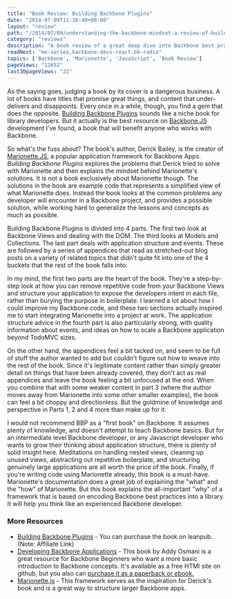 ```yaml
---
title: "Book Review: Building Backbone Plugins"
date: "2014-07-09T11:38:40+00:00"
layout: "review"
path: "/2014/07/09/understanding-the-backbone-mindset-a-review-of-building-backbone-plugins-by-derick-bailey"
category: "reviews"
description: "A book review of a great deep dive into Backbone best practices"
readNext: "mn-series,backbone-devs-react,bb-radio"
topics: ['Backbone', 'Marionette', 'JavaScript', 'Book Review']
pageViews: "12652"
last30pageViews: "22"
---
```


As the saying goes, judging a book by its cover is a dangerous business.  A lot of books have titles that promise great things, and content that under-delivers and disappoints.  Every once in a while, though, you find a gem that does the opposite. [Building Backbone Plugins][bbp] sounds like a niche book for library developers.  But it actually is the best resource on [Backbone.JS][backbone] development I've found, a book that will benefit anyone who works with Backbone.

So what's the fuss about?  The book's author, Derick Bailey, is the creator of [Marionette.JS][marionette], a popular application framework for Backbone Apps.  *Building Backbone Plugins* explores the problems that Derick tried to solve with Marionette and then explains the mindset behind Marionette's solutions.  It is not a book exclusively about Marionette though.  The solutions in the book are example code that represents a simplified view of what Marionette does.  Instead the book looks at the common problems any developer will encounter in a Backbone project, and provides a possible solution, while working hard to generalize the lessons and concepts as much as possible.

Building Backbone Plugins is divided into 4 parts.  The first two look at Backbone Views and dealing with the DOM.  The third looks at Models and Collections.  The last part deals with application structure and events.  These are followed by a series of appendices that read as stretched-out blog posts on a variety of related topics that didn't quite fit into one of the 4 buckets that the rest of the book falls into.

In my mind, the first two parts are the heart of the book.  They're a step-by-step look at how you can remove repetitive code from your Backbone Views and structure your application to expose the developers intent in each file, rather than burying the purpose in boilerplate. I learned a lot about how I could improve my Backbone code, and these two sections actually inspired me to start integrating Marionette into a project at work. The application structure advice in the fourth part is also particularly strong, with quality information about events, and ideas on how to scale a Backbone application beyond TodoMVC sizes.

On the other hand, the appendices feel a bit tacked on, and seem to be full of stuff the author wanted to add but couldn't figure out how to weave into the rest of the book.  Since it's legitimate content rather than simply greater detail on things that have been already covered, they don't act as real appendices and leave the book feeling a bit unfocused at the end. When you combine that with some weaker content in part 3 (where the author moves away from Marionette into some other smaller examples), the book can feel a bit choppy and directionless.  But the goldmine of knowledge and perspective in Parts 1, 2 and 4 more than make up for it.

I would not recommend BBP as a "first book" on Backbone.  It assumes plenty of knowledge, and doesn't attempt to teach Backbone basics.  But for an intermediate level Backbone developer, or any Javascript developer who wants to grow their thinking about application structure, there is plenty of solid insight here. Meditations on handling nested views, cleaning up unused views, abstracting out repetitive boilerplate, and structuring genuinely large applications are all worth the price of the book.  Finally, if you're writing code using Marionette already, this book is a must-have.  Marionette's documentation does a great job of explaining the "what" and the "how" of Marionette.  But this book explains the all-important "why" of a framework that is based on encoding Backbone best practices into a library. It will help you think like an experienced Backbone developer.

### More Resources

- [Building Backbone Plugins][bbp] - You can purchase the book on leanpub. (Note: Affiliate Link)
- [Developing Backbone Applications](http://addyosmani.github.io/backbone-fundamentals/) - This book by Addy Osmani is a great resource for Backbone Beginners who want a more basic introduction to Backbone concepts.  It's available as a free HTMl site on github, but you also can <a href="http://www.amazon.com/gp/product/1449328253/ref=as_li_tl?ie=UTF8&camp=1789&creative=390957&creativeASIN=1449328253&linkCode=as2&tag=productjavasc-20&linkId=5RQTSOTPFIGKMLJK">purchase it as a paperback or ebook.</a><img src="http://ir-na.amazon-adsystem.com/e/ir?t=productjavasc-20&l=as2&o=1&a=1449328253" width="1" height="1" alt="" style="border:none !important; margin:0px !important;" />
- [Marionette.js][marionette] - This framework serves as the inspiration for Derick's book and is a great way to structure larger Backbone apps.







[bbp]: https://leanpub.com/building-backbone-plugins?a=3a4Srv2pP9p87WQ_eoDoGp
[backbone]: http://backbonejs.org/
[marionette]:http://marionettejs.com/

